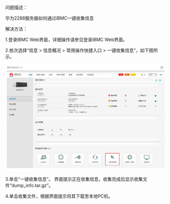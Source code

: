 问题描述：

华为2288服务器如何通过iBMC一键收集信息

解决方法：

 1.登录iBMC Web界面，详细操作请参见登录iBMC Web界面。

 2.依次选择“信息 > 信息概况 > 常用操作快捷入口 > 一键收集信息”，如下图所示。


![](pic/3.png)

 3.单击“一键收集信息”。
界面提示正在收集信息，收集完成后显示收集文件“dump_info.tar.gz”。

4.单击收集文件，根据界面提示将其下载至本地PC机。

